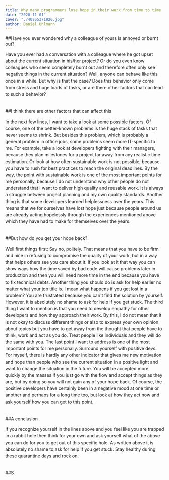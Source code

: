 ```yaml
---
title: Why many programmers lose hope in their work from time to time
date: "2020-11-01"
cover: "./40955371920.jpg"
author: Daniel Uhlmann
---
```


##Have you ever wondered why a colleague of yours is annoyed or burnt out?

<p style = "line-height: 1.5;">
Have you ever had a conversation with a colleague where he got upset about the current situation in his/her project? Or do you even know colleagues who seem completely burnt out and therefore often only see negative things in the current situation? Well, anyone can behave like this once in a while. But why is that the case? Does this behavior only come from stress and huge loads of tasks, or are there other factors that can lead to such a behavior? <br></br></p>

##I think there are other factors that can affect this

<p style = "line-height: 1.5;">
In the next few lines, I want to take a look at some possible factors. Of course, one of the better-known problems is the huge stack of tasks that never seems to shrink. But besides this problem, which is probably a general problem in office jobs, some problems seem more IT-specific to me. For example, take a look at developers fighting with their managers, because they plan milestones for a project far away from any realistic time estimation. Or look at how often sustainable work is not possible, because you have to rush for best practices to reach the original deadlines. By the way, the point with sustainable work is one of the most important points for me personally, because I do not understand why other people do not understand that I want to deliver high quality and reusable work. It is always a struggle between project planning and my own quality standards. Another thing is that some developers learned helplessness over the years. This means that we for ourselves have lost hope just because people around us are already acting hopelessly through the experiences mentioned above which they have had to make for themselves over the years.
<br></br></p>

##But how do you get your hope back?

<p style = "line-height: 1.5;">
Well first things first: Say no, politely.
That means that you have to be firm and nice in refusing to compromise the quality of your work, but in a way that helps others see you care about it. If you look at it that way you can show ways how the time saved by bad code will cause problems later in production and then you will need more time in the end because you have to fix technical debts. Another thing you should do is ask for help earlier no matter what your job title is. I mean what happens if you get lost in a problem? You are frustrated because you can't find the solution by yourself. However, it is absolutely no shame to ask for help if you get stuck. The third thing I want to mention is that you need to develop empathy for other developers and how they approach their work. By this, I do not mean that it is not okay to discuss different things or also to express your own opinion about topics but you have to get away from the thought that people have to think, work and act as you do. Treat people like individuals and they will do the same with you. The last point I want to address is one of the most important points for me personally. Surround yourself with positive devs. For myself, there is hardly any other indicator that gives me new motivation and hope than people who see the current situation in a positive light and want to change the situation in the future. You will be accepted more quickly by the masses if you just go with the flow and accept things as they are, but by doing so you will not gain any of your hope back. Of course, the positive developers have certainly been in a negative mood at one time or another and perhaps for a long time too, but look at how they act now and ask yourself how you can get to this point.
<br></br></p>

##A conclusion

<p style = "line-height: 1.5;">
If you recognize yourself in the lines above and you feel like you are trapped in a rabbit hole then think for your own and ask yourself what of the above you can do for you to get out of this specific hole. As written above it is absolutely no shame to ask for help if you get stuck. Stay healthy during these quarantine days and rock on.
<br></br></p>

##S
